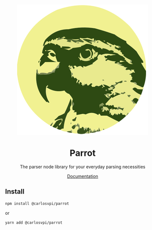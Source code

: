 <div align="center">

![logo](https://github.com/carlosvpi/parrot/blob/main/docs/assets/logo.svg?raw=true)

# Parrot

The parser node library for your everyday parsing necessities

[Documentation](https://github.com/carlosvpi/parrot/blob/main/docs/documentation.md)

</div>

## Install

```bash
npm install @carlosvpi/parrot
```

or

```bash
yarn add @carlosvpi/parrot
```
